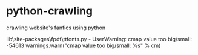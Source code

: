 # python-crawling
crawling website's fanfics using python

lib\site-packages\fpdf\ttfonts.py - UserWarning: cmap value too big/small: -54613
warnings.warn("cmap value too big/small: %s" % cm)

